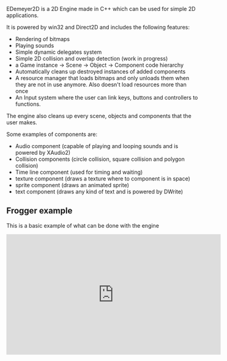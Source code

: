 EDemeyer2D is a 2D Engine made in C++ which can be used for simple 2D applications.

It is powered by win32 and Direct2D and includes the following features:
  - Rendering of bitmaps
  - Playing sounds
  - Simple dynamic delegates system
  - Simple 2D collision and overlap detection (work in progress)
  - a Game instance -> Scene -> Object -> Component code hierarchy
  - Automatically cleans up destroyed instances of added components
  - A resource manager that loads bitmaps and only unloads them when they are not in use anymore. Also doesn't load resources more than once
  - An Input system where the user can link keys, buttons and controllers to functions.
  
The engine also cleans up every scene, objects and components that the user makes.

Some examples of components are:
  - Audio component (capable of playing and looping sounds and is powered by XAudio2)
  - Collision components (circle collision, square collision and polygon collision)
  - Time line component (used for timing and waiting)
  - texture component (draws a texture where to component is in space)
  - sprite component (draws an animated sprite)
  - text component (draws any kind of text and is powered by DWrite)

## Frogger example

This is a basic example of what can be done with the engine

<iframe width="560" height="315" src="https://www.youtube.com/embed/HtnJJ3tgXGw" title="YouTube video player" frameborder="0" allow="accelerometer; autoplay; clipboard-write; encrypted-media; gyroscope; picture-in-picture" allowfullscreen></iframe>

